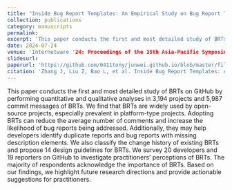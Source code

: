 ```yaml
---
title: "Inside Bug Report Templates: An Empirical Study on Bug Report Templates in Open-Source Software"
collection: publications
category: manuscripts
permalink: 
excerpt: 'This paper conducts the first and most detailed study of BRTs on GitHub by performing quantitative and qualitative analyses.'
date: 2024-07-24
venue: 'Internetware '24: Proceedings of the 15th Asia-Pacific Symposium on Internetware'
slidesurl: 
paperurl: 'https://github.com/0411tony/junwei.github.io/blob/master/files/internetware2024.pdf'
citation: 'Zhang J, Liu Z, Bao L, et al. Inside Bug Report Templates: An Empirical Study on Bug Report Templates in Open-Source Software[C]//Proceedings of the 15th Asia-Pacific Symposium on Internetware. 2024: 125-134.'
---
```


This paper conducts the first and most detailed study of BRTs on GitHub by performing quantitative and qualitative analyses in 3,194 projects and 5,987 commit messages of BRTs. We find that BRTs are widely used by open-source projects, especially prevalent in platform-type projects. Adopting BRTs can reduce the average number of comments and increase the likelihood of bug reports being addressed. Additionally, they may help developers identify duplicate reports and bug reports with missing description elements. We also classify the change history of existing BRTs and propose 14 design guidelines for BRTs. We survey 20 developers and 19 reporters on GitHub to investigate practitioners’ perceptions of BRTs. The majority of respondents acknowledge the importance of BRTs. Based on our findings, we highlight future research directions and provide actionable suggestions for practitioners.
